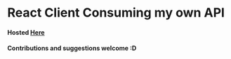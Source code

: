 # React Client Consuming my own API

#### Hosted [Here](https://bpgc-lookup.ml/)

#### Contributions and suggestions welcome :D
